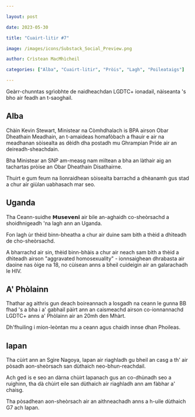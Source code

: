 ```yaml
---

layout: post

date: 2023-05-30

title: "Cuairt-litir #7"

image: /images/icons/Substack_Social_Preview.png

author: Crìstean MacMhìcheil

categories: ["Alba", "Cuairt-litir", "Pròis", "Lagh", "Poileataigs"]

---
```


Geàrr-chunntas sgrìobhte de naidheachdan LGDTC+ ionadail, nàiseanta 's bho air feadh an t-saoghail.

<!-- more -->

## Alba

Chàin Kevin Stewart, Ministear na Còmhdhalach is BPA airson Obar Dheathain Meadhain, an t-amaideas homafòbach a fhauir e air na meadhanan sòisealta as dèidh dha postadh mu Ghrampian Pride air an deireadh-sheachdain.

Bha Ministear an SNP am-measg nam mìltean a bha an làthair aig an tachartas pròise an Obar Dheathain Disathairne.

Thuirt e gum feum na lìonraidhean sòisealta barrachd a dhèanamh gus stad a chur air giùlan uabhasach mar seo.

## Uganda

Tha Ceann-suidhe 𝗠𝘂𝘀𝗲𝘃𝗲𝗻𝗶 air bile an-aghaidh co-sheòrsachd a shoidhnigeadh 'na lagh ann an Uganda.

Fon lagh ùr thèid binn-bheatha a chur air duine sam bith a thèid a dhìteadh de cho-sheòrsachd.

A bharrachd air sin, thèid binn-bhàis a chur air neach sam bith a thèid a dhìteadh airson "aggravated homosexuality" - ionnsaighean dhrabasta air daoine nas òige na 18, no cùisean anns a bheil cuideigin air an galarachadh le HIV.

## A' Phòlainn

Thathar ag aithris gun deach boireannach a losgadh na ceann le gunna BB fhad 's a bha i a' gabhail pàirt ann an caismeachd airson co-ionnannachd LGDTC+ anns a' Phòlainn air an 20mh den Mhàrt.

Dh'fhuiling i mion-leòntan mu a ceann agus chaidh innse dhan Phoileas.

## Iapan

Tha cùirt ann an Sgìre Nagoya, Iapan air riaghladh gu bheil an casg a th' air pòsadh aon-sheòrsach san dùthaich neo-bhun-reachdail.

Ach ged is e seo an dàrna chùirt Iapanach gus an co-dhùnadh seo a ruighinn, tha dà chùirt eile san dùthaich air riaghladh ann am fàbhar a' chaisg.

Tha pòsadhean aon-sheòrsach air an aithneachadh anns a h-uile dùthaich G7 ach Iapan.
